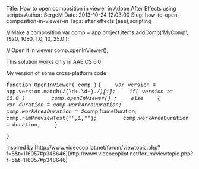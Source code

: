 Title: How to open composition in viewer in Adobe After Effects using scripts
Author: SergeM
Date: 2013-10-24 12:03:00
Slug: how-to-open-composition-in-viewer-in
Tags: after effects (aae),scripting

// Make a composition
var comp = app.project.items.addComp('MyComp', 1920, 1080, 1.0, 10, 25.0 );

// Open it in viewer
comp.openInViewer();

This solution works only in AAE CS 6.0

My version of some cross-platform code

<span style="font-family: Courier New, Courier, monospace;">function OpenInViewer( comp )</span>
<span style="font-family: Courier New, Courier, monospace;">{</span>
<span style="font-family: Courier New, Courier, monospace;">&nbsp; &nbsp; var version = app.version.match(/(\d+\.\d+).*/)[1];</span>
<span style="font-family: Courier New, Courier, monospace;">
</span><span style="font-family: Courier New, Courier, monospace;">&nbsp; &nbsp; if(&nbsp;version&nbsp;>= 11.0&nbsp;)</span>
<span style="font-family: Courier New, Courier, monospace;">&nbsp; &nbsp; &nbsp; &nbsp; comp.openInViewer() ;</span>
<span style="font-family: Courier New, Courier, monospace;">&nbsp; &nbsp; else</span>
<span style="font-family: Courier New, Courier, monospace;">&nbsp; &nbsp; {</span>
<span style="font-family: Courier New, Courier, monospace;">&nbsp; &nbsp; &nbsp; &nbsp; var duration = comp.workAreaDuration;</span>
<span style="font-family: Courier New, Courier, monospace;">&nbsp; &nbsp; &nbsp; &nbsp; comp.workAreaDuration = 2*comp.frameDuration;</span>
<span style="font-family: Courier New, Courier, monospace;">&nbsp; &nbsp; &nbsp; &nbsp; comp.ramPreviewTest("",1,"");</span>
<span style="font-family: Courier New, Courier, monospace;">&nbsp; &nbsp; &nbsp; &nbsp; comp.workAreaDuration = duration;</span>
<span style="font-family: Courier New, Courier, monospace;">&nbsp; &nbsp; }</span>

<span style="font-family: Courier New, Courier, monospace;">}</span>
<div>
</div>inspired by&nbsp;[http://www.videocopilot.net/forum/viewtopic.php?f=5&amp;t=116057#p348646](http://www.videocopilot.net/forum/viewtopic.php?f=5&amp;t=116057#p348646)</div>